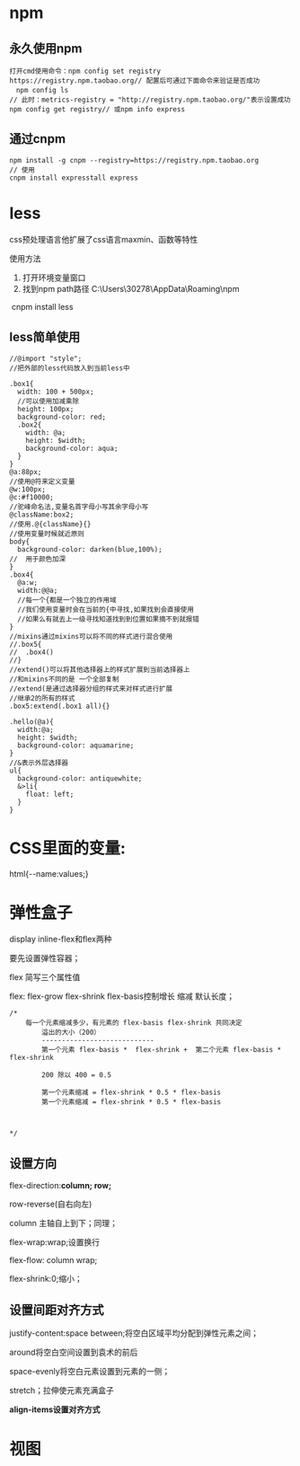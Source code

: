 # npm

## 永久使用npm

```
打开cmd使用命令：npm config set registry https://registry.npm.taobao.org// 配置后可通过下面命令来验证是否成功
　npm config ls
// 此时：metrics-registry = "http://registry.npm.taobao.org/"表示设置成功npm config get registry// 或npm info express
```

## 通过cnpm

```
npm install -g cnpm --registry=https://registry.npm.taobao.org
// 使用
cnpm install expresstall express
```

# less

css预处理语言他扩展了css语言maxmin、函数等特性

使用方法

1. 打开环境变量窗口
2. 找到npm path路径 C:\Users\30278\AppData\Roaming\npm

​    cnpm install less

## less简单使用

```
//@import "style";
//把外部的less代码放入到当前less中

.box1{
  width: 100 + 500px;
  //可以使用加减乘除
  height: 100px;
  background-color: red;
  .box2{
    width: @a;
    height: $width;
    background-color: aqua;
  }
}
@a:88px;
//使用@符来定义变量
@w:100px;
@c:#f10000;
//驼峰命名法,变量名首字母小写其余字母小写
@className:box2;
//使用.@{className}{}
//使用变量时候就近原则
body{
  background-color: darken(blue,100%);
//  用于颜色加深
}
.box4{
  @a:w;
  width:@@a;
  //每一个{都是一个独立的作用域
  //我们使用变量时会在当前的{中寻找,如果找到会直接使用
  //如果么有就去上一级寻找知道找到到位置如果摘不到就报错
}
//mixins通过mixins可以将不同的样式进行混合使用
//.box5{
//  .box4()
//}
//extend()可以将其他选择器上的样式扩展到当前选择器上
//和mixins不同的是 一个全部复制
//extend(是通过选择器分组的样式来对样式进行扩展
//继承2的所有的样式
.box5:extend(.box1 all){}

.hello(@a){
  width:@a;
  height: $width;
  background-color: aquamarine;
}
//&表示外层选择器
ul{
  background-color: antiquewhite;
  &>li{
    float: left;
  }
}
```

# CSS里面的变量:

html{--name:values;}

# 弹性盒子

display inline-flex和flex两种

要先设置弹性容器；

flex 简写三个属性值

flex: flex-grow flex-shrink flex-basis控制增长 缩减 默认长度；

```
/*
    每一个元素缩减多少，有元素的 flex-basis flex-shrink 共同决定
        溢出的大小（200）
        ----------------------------
        第一个元素 flex-basis *  flex-shrink +  第二个元素 flex-basis *  flex-shrink

        200 除以 400 = 0.5

        第一个元素缩减 = flex-shrink * 0.5 * flex-basis
        第一个元素缩减 = flex-shrink * 0.5 * flex-basis



*/
```

## 设置方向

flex-direction:**column; row;**

row-reverse(自右向左)

column 主轴自上到下；同理；

flex-wrap:wrap;设置换行

flex-flow: column wrap;

flex-shrink:0;缩小；

## 设置间距对齐方式

justify-content:space between;将空白区域平均分配到弹性元素之间；

around将空白空间设置到袁术的前后

space-evenly将空白元素设置到元素的一侧；

stretch；拉伸使元素充满盒子



**align-items设置对齐方式**



# 视图

